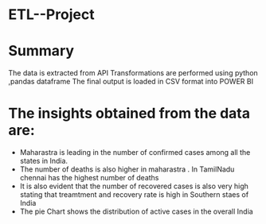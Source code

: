 # ETL--Project

# Summary
The data is extracted from API 
Transformations are performed using python ,pandas dataframe 
The final output is loaded in CSV format into POWER BI 
# The insights obtained from the data are:
* Maharastra is leading in the number of confirmed cases among all the states in India.
* The number of deaths is also higher in maharastra . In TamilNadu chennai has the highest number of deaths 
* It is also evident that the number of recovered cases is also very high stating that treamtment and recovery rate is high in Southern staes of India
* The pie Chart shows the distribution of active cases in the overall India 




 
